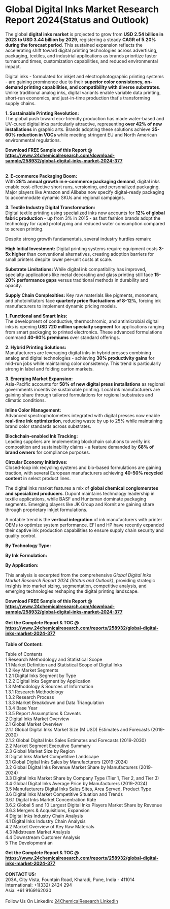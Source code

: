 <h1>Global Digital Inks Market Research Report 2024(Status and Outlook)</h1><p>The global <strong>digital inks market</strong> is projected to grow from <strong>USD 2.54 billion in 2023 to USD 3.44 billion by 2029</strong>, registering a steady <strong>CAGR of 5.20% during the forecast period</strong>. This sustained expansion reflects the accelerating shift toward digital printing technologies across advertising, packaging, textiles, and industrial applications as brands prioritize faster turnaround times, customization capabilities, and reduced environmental impact.</p><p>Digital inks - formulated for inkjet and electrophotographic printing systems - are gaining prominence due to their <strong>superior color consistency, on-demand printing capabilities, and compatibility with diverse substrates</strong>. Unlike traditional analog inks, digital variants enable variable data printing, short-run economics, and just-in-time production that's transforming supply chains.</p><p><strong>1. Sustainable Printing Revolution:</strong><br>
The global push toward eco-friendly production has made water-based and UV-cured digital inks particularly attractive, representing <strong>over 42% of new installations</strong> in graphic arts. Brands adopting these solutions achieve <strong>35-60% reduction in VOCs</strong> while meeting stringent EU and North American environmental regulations.</p><div><b>Download FREE Sample of this Report @ 
            <a href="https://www.24chemicalresearch.com/download-sample/258932/global-digital-inks-market-2024-377">
            https://www.24chemicalresearch.com/download-sample/258932/global-digital-inks-market-2024-377</a></b></div><br><p><strong>2. E-commerce Packaging Boom:</strong><br>
With <strong>28% annual growth in e-commerce packaging demand</strong>, digital inks enable cost-effective short runs, versioning, and personalized packaging. Major players like Amazon and Alibaba now specify digital-ready packaging to accommodate dynamic SKUs and regional campaigns.</p><p><strong>3. Textile Industry Digital Transformation:</strong><br>
Digital textile printing using specialized inks now accounts for <strong>12% of global fabric production</strong> - up from 3% in 2015 - as fast fashion brands adopt the technology for rapid prototyping and reduced water consumption compared to screen printing.</p><p>Despite strong growth fundamentals, several industry hurdles remain:</p><p><strong>High Initial Investment:</strong> Digital printing systems require equipment costs <strong>3-5x higher</strong> than conventional alternatives, creating adoption barriers for small printers despite lower per-unit costs at scale.</p><p><strong>Substrate Limitations:</strong> While digital ink compatibility has improved, specialty applications like metal decorating and glass printing still face <strong>15-20% performance gaps</strong> versus traditional methods in durability and opacity.</p><p><strong>Supply Chain Complexities:</strong> Key raw materials like pigments, monomers, and photoinitiators face <strong>quarterly price fluctuations of 8-12%</strong>, forcing ink manufacturers to implement dynamic pricing models.</p><p><strong>1. Functional and Smart Inks:</strong><br>
The development of conductive, thermochromic, and antimicrobial digital inks is opening <strong>USD 720 million specialty segment</strong> for applications ranging from smart packaging to printed electronics. These advanced formulations command <strong>40-60% premiums</strong> over standard offerings.</p><p><strong>2. Hybrid Printing Solutions:</strong><br>
Manufacturers are leveraging digital inks in hybrid presses combining analog and digital technologies - achieving <strong>30% productivity gains</strong> for mid-run jobs while maintaining color consistency. This trend is particularly strong in label and folding carton markets.</p><p><strong>3. Emerging Market Expansion:</strong><br>
Asia-Pacific accounts for <strong>58% of new digital press installations</strong> as regional governments incentivize sustainable printing. Local ink manufacturers are gaining share through tailored formulations for regional substrates and climatic conditions.</p><p><strong>Inline Color Management:</strong><br>
	Advanced spectrophotometers integrated with digital presses now enable <strong>real-time ink optimization</strong>, reducing waste by up to 25% while maintaining brand color standards across substrates.</p><p><strong>Blockchain-enabled Ink Tracking:</strong><br>
	Leading suppliers are implementing blockchain solutions to verify ink composition and sustainability claims - a feature demanded by <strong>68% of brand owners</strong> for compliance purposes.</p><p><strong>Circular Economy Initiatives:</strong><br>
	Closed-loop ink recycling systems and bio-based formulations are gaining traction, with several European manufacturers achieving <strong>40-50% recycled content</strong> in select product lines.</p><p>The digital inks market features a mix of <strong>global chemical conglomerates and specialized producers</strong>. Dupont maintains technology leadership in textile applications, while BASF and Huntsman dominate packaging segments. Emerging players like JK Group and Kornit are gaining share through proprietary inkjet formulations.</p><p>A notable trend is the <strong>vertical integration</strong> of ink manufacturers with printer OEMs to optimize system performance. EFI and HP have recently expanded their captive ink production capabilities to ensure supply chain security and quality control.</p><p><strong>By Technology Type:</strong></p><p><strong>By Ink Formulation:</strong></p><p><strong>By Application:</strong></p><p>This analysis is excerpted from the comprehensive <em>Global Digital Inks Market Research Report 2024 (Status and Outlook)</em>, providing strategic insights into market sizing, segmentation, competitive analysis, and emerging technologies reshaping the digital printing landscape.</p><div><b>Download FREE Sample of this Report @ 
            <a href="https://www.24chemicalresearch.com/download-sample/258932/global-digital-inks-market-2024-377">
            https://www.24chemicalresearch.com/download-sample/258932/global-digital-inks-market-2024-377</a></b></div><br><div><b>Get the Complete Report & TOC @ 
            <a href="https://www.24chemicalresearch.com/reports/258932/global-digital-inks-market-2024-377">
            https://www.24chemicalresearch.com/reports/258932/global-digital-inks-market-2024-377</a></b></div><br>
            <b>Table of Content:</b><p>Table of Contents<br />
1 Research Methodology and Statistical Scope<br />
1.1 Market Definition and Statistical Scope of Digital Inks<br />
1.2 Key Market Segments<br />
1.2.1 Digital Inks Segment by Type<br />
1.2.2 Digital Inks Segment by Application<br />
1.3 Methodology & Sources of Information<br />
1.3.1 Research Methodology<br />
1.3.2 Research Process<br />
1.3.3 Market Breakdown and Data Triangulation<br />
1.3.4 Base Year<br />
1.3.5 Report Assumptions & Caveats<br />
2 Digital Inks Market Overview<br />
2.1 Global Market Overview<br />
2.1.1 Global Digital Inks Market Size (M USD) Estimates and Forecasts (2019-2030)<br />
2.1.2 Global Digital Inks Sales Estimates and Forecasts (2019-2030)<br />
2.2 Market Segment Executive Summary<br />
2.3 Global Market Size by Region<br />
3 Digital Inks Market Competitive Landscape<br />
3.1 Global Digital Inks Sales by Manufacturers (2019-2024)<br />
3.2 Global Digital Inks Revenue Market Share by Manufacturers (2019-2024)<br />
3.3 Digital Inks Market Share by Company Type (Tier 1, Tier 2, and Tier 3)<br />
3.4 Global Digital Inks Average Price by Manufacturers (2019-2024)<br />
3.5 Manufacturers Digital Inks Sales Sites, Area Served, Product Type<br />
3.6 Digital Inks Market Competitive Situation and Trends<br />
3.6.1 Digital Inks Market Concentration Rate<br />
3.6.2 Global 5 and 10 Largest Digital Inks Players Market Share by Revenue<br />
3.6.3 Mergers & Acquisitions, Expansion<br />
4 Digital Inks Industry Chain Analysis<br />
4.1 Digital Inks Industry Chain Analysis<br />
4.2 Market Overview of Key Raw Materials<br />
4.3 Midstream Market Analysis<br />
4.4 Downstream Customer Analysis<br />
5 The Development an</p><div><b>Get the Complete Report & TOC @ 
            <a href="https://www.24chemicalresearch.com/reports/258932/global-digital-inks-market-2024-377">
            https://www.24chemicalresearch.com/reports/258932/global-digital-inks-market-2024-377</a></b></div><br><b>CONTACT US:</b><br>
            203A, City Vista, Fountain Road, Kharadi, Pune, India - 411014<br>
            International: +1(332) 2424 294<br>
            Asia: +91 9169162030 <br><br>
            Follow Us On LinkedIn: <a href="https://www.linkedin.com/company/24chemicalresearch/">24ChemicalResearch LinkedIn</a>